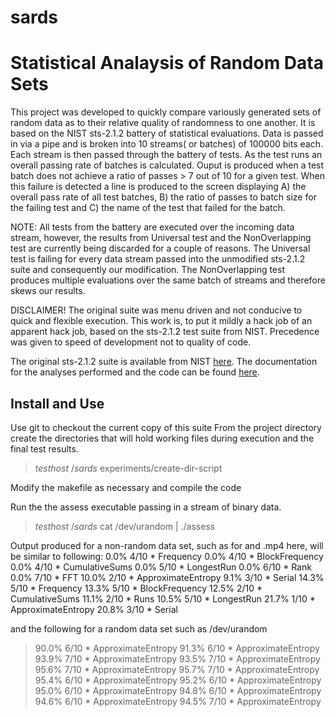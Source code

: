 # sards
Statistical Analaysis of Random Data Sets
=========================================

This project was developed to quickly compare variously generated sets of random data as to their relative quality of randomness to one another. It is based on the NIST sts-2.1.2 battery of statistical evaluations.  Data is passed in via a pipe and is broken into 10 streams( or batches) of 100000 bits each.  Each stream is then passed through the battery of tests.  As the test runs an overall passing rate of batches is calculated.  Ouput is produced when a test batch does not achieve a ratio of passes > 7 out of 10 for a given test. When this failure is detected a line is produced to the screen displaying A) the overall pass rate of all test batches, B) the ratio of passes to batch size for the failing test and C) the name of the test that failed for the batch. 

NOTE:  All tests from the battery are executed over the incoming data stream, however, the results from Universal test and the NonOverlapping test are currently being discarded for a couple of reasons.  The Universal test is failing for every data stream passed into the unmodified sts-2.1.2 suite and consequently our modification.  The NonOverlapping test produces multiple evaluations over the same batch of streams and therefore skews our results.

DISCLAIMER!   The original suite was menu driven and not conducive to quick and flexible execution. This work is, to put it mildly a hack job of an apparent hack job, based on the sts-2.1.2 test suite from NIST.  Precedence was given to speed of development not to quality of code.  

The original sts-2.1.2 suite is available from NIST [here](http://csrc.nist.gov/groups/ST/toolkit/rng/documentation_software.html). 
The documentation for the analyses performed and the code can be found [here](http://csrc.nist.gov/publications/nistpubs/800-22-rev1a/SP800-22rev1a.pdf).




Install and Use
---------------
Use git to checkout the current copy of this suite
From the project directory create the directories that will hold working files during execution and the final test results.

> $testhost ~/sards$ experiments/create-dir-script

Modify the makefile as necessary and compile the code

Run the the assess executable passing in a stream of binary data.
> $testhost ~/sards$ cat /dev/urandom | ./assess

Output produced for a non-random data set, such as for and .mp4 here, will be similar to following:
 0.0%     4/10   *  Frequency
 0.0%     4/10   *  BlockFrequency
 0.0%     4/10   *  CumulativeSums
 0.0%     5/10   *  LongestRun
 0.0%     6/10   *  Rank
 0.0%     7/10   *  FFT
 10.0%     2/10   *  ApproximateEntropy
 9.1%     3/10   *  Serial
 14.3%     5/10   *  Frequency
 13.3%     5/10   *  BlockFrequency
 12.5%     2/10   *  CumulativeSums
 11.1%     2/10   *  Runs
 10.5%     5/10   *  LongestRun
 21.7%     1/10   *  ApproximateEntropy
 20.8%     3/10   *  Serial

and the following for a random data set such as /dev/urandom

> 90.0%     6/10   *  ApproximateEntropy
> 91.3%     6/10   *  ApproximateEntropy
> 93.9%     7/10   *  ApproximateEntropy
> 93.5%     7/10   *  ApproximateEntropy
> 95.6%     7/10   *  ApproximateEntropy
> 95.7%     7/10   *  ApproximateEntropy
> 95.4%     6/10   *  ApproximateEntropy
> 95.2%     6/10   *  ApproximateEntropy
> 95.0%     6/10   *  ApproximateEntropy
> 94.8%     6/10   *  ApproximateEntropy
> 94.6%     6/10   *  ApproximateEntropy
> 94.5%     7/10   *  ApproximateEntropy
 
